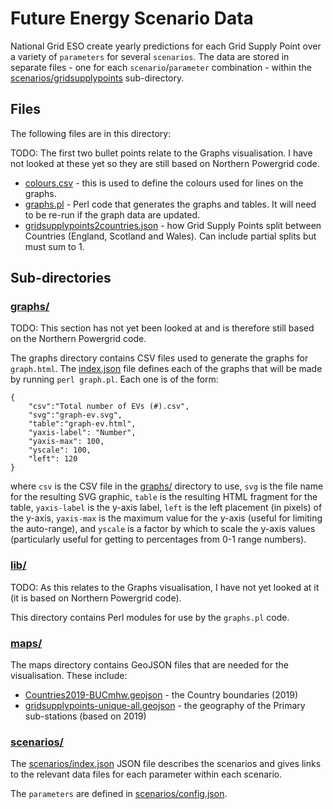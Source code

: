 # Future Energy Scenario Data

National Grid ESO create yearly predictions for each Grid Supply Point over a variety of `parameters` for several `scenarios`. The data are stored in separate files - one for each `scenario`/`parameter` combination - within the [scenarios/gridsupplypoints](scenarios/gridsupplypoints/) sub-directory. 

## Files

The following files are in this directory:

TODO: The first two bullet points relate to the Graphs visualisation. I have not looked at these yet so they are still based on Northern Powergrid code.

* [colours.csv](colours.csv) - this is used to define the colours used for lines on the graphs.
* [graphs.pl](graphs.pl) - Perl code that generates the graphs and tables. It will need to be re-run if the graph data are updated.
* [gridsupplypoints2countries.json](gridsupplypoints2countries.json) - how Grid Supply Points split between Countries (England, Scotland and Wales). Can include partial splits but must sum to 1.

## Sub-directories

### [graphs/](graphs/)

TODO: This section has not yet been looked at and is therefore still based on the Northern Powergrid code.

The graphs directory contains CSV files used to generate the graphs for `graph.html`. The [index.json](graphs/index.json) file defines each of the graphs that will be made by running `perl graph.pl`. Each one is of the form:

```
{
	"csv":"Total number of EVs (#).csv",
	"svg":"graph-ev.svg",
	"table":"graph-ev.html",
	"yaxis-label": "Number",
	"yaxis-max": 100,
	"yscale": 100,
	"left": 120
}
```

where `csv` is the CSV file in the [graphs/](graphs/) directory to use, `svg` is the file name for the resulting SVG graphic, `table` is the resulting HTML fragment for the table, `yaxis-label` is the y-axis label, `left` is the left placement (in pixels) of the y-axis, `yaxis-max` is the maximum value for the y-axis (useful for limiting the auto-range), and `yscale` is a factor by which to scale the y-axis values (particularly useful for getting to percentages from 0-1 range numbers).

### [lib/](lib/)

TODO: As this relates to the Graphs visualisation, I have not yet looked at it (it is based on Northern Powergrid code).

This directory contains Perl modules for use by the `graphs.pl` code.

### [maps/](maps/)

The maps directory contains GeoJSON files that are needed for the visualisation. These include:

  * [Countries2019-BUCmhw.geojson](maps/Countries2019-BUCmhw.geojson) - the Country boundaries (2019)
  * [gridsupplypoints-unique-all.geojson](maps/gridsupplypoints-unique-all.geojson) - the geography of the Primary sub-stations (based on 2019)

### [scenarios/](scenarios/)

The [scenarios/index.json](scenarios/index.json) JSON file describes the scenarios and gives links to the relevant data files for each parameter within each scenario.

The `parameters` are defined in [scenarios/config.json](scenarios/config.json).

